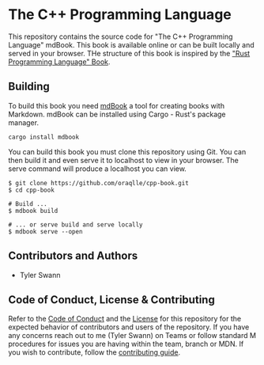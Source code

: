 # The C++ Programming Language

This repository contains the source code for "The C++ Programming Language" mdBook. This book is available online or can be built locally and served in your browser. THe structure of this book is inspired by the ["Rust Programming Language" Book](https://doc.rust-lang.org/book/).

## Building

To build this book you need [mdBook](https://rust-lang.github.io/mdBook/index.html) a tool for creating books with Markdown. mdBook can be installed using Cargo - Rust's package manager.

```console
cargo install mdbook
```

You can build this book you must clone this repository using Git. You can then build it and even serve it to localhost to view in your browser. The serve command will produce a localhost you can view.

```console
$ git clone https://github.com/oraqlle/cpp-book.git
$ cd cpp-book

# Build ...
$ mdbook build

# ... or serve build and serve locally
$ mdbook serve --open
```

## Contributors and Authors

- Tyler Swann

## Code of Conduct, License & Contributing

Refer to the [Code of Conduct](/CODE_OF_CONDUCT.md) and the [License](/LICENSE) for this repository for the expected behavior of contributors and users of the repository. If you have any concerns reach out to me (Tyler Swann) on Teams or follow standard M procedures for issues you are having within the team, branch or MDN. If you wish to contribute, follow the [contributing guide](/CONTRIBUTING.md).
